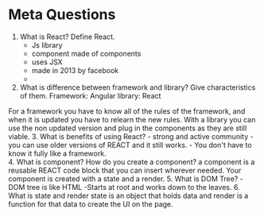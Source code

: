 # Meta Questions

1. What is React? Define React.
   - Js library
   - component made of components
   - uses JSX
   - made in 2013 by facebook
   - 
2. What is difference between framework and library? Give characteristics of them. 
  Framework: Angular
  library: React

  For a framework you have to know all of the rules of the framework, and when it is updated you have to relearn the new rules. With a library you can use the non updated version and plug in the components as they are still viable. 
3. What is benefits of using React?
    - strong and active community
    - you can use older versions of REACT and it still works.
    - You don't have to know it fully like a framework.  
4. What is component? How do you create a component?
   a component is a reusable REACT code block that you can insert wherever needed. Your component is created with a state and a render.
5. What is DOM Tree?
   -DOM tree is like HTML
   -Starts at root and works down to the leaves. 
6. What is state and render
  state is an object that holds data and render is a function for that data to create the UI on the page.
